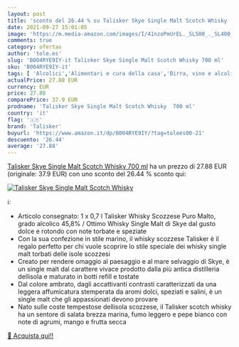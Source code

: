 ```yaml
---
layout: post
title: 'sconto del 26.44 % su Talisker Skye Single Malt Scotch Whisky   '
date: 2021-09-27 15:01:05
image: 'https://m.media-amazon.com/images/I/41nzoPmUrEL._SL500_._SL400_.jpg'
comments: true
category: ofertas
author: 'tole.es'
slug: 'B004RYE9IY-it Talisker Skye Single Malt Scotch Whisky 700 ml'
sku: 'B004RYE9IY-it'
tags: [ 'Alcolici','Alimentari e cura della casa','Birra, vino e alcolici','Whisky','talisker', ]
actualPrice: 27.88 EUR
currency: EUR
price: 27.88
comparePrice: 37.9 EUR
prodname: 'Talisker Skye Single Malt Scotch Whisky  700 ml'
country: 'it'
flag: '🇮🇹'
brand: 'Talisker'
buyurl: 'https://www.amazon.it/dp/B004RYE9IY/?tag=tolees00-21'
descuento: '26.44'
average: '27.88'
---
```


[Talisker Skye Single Malt Scotch Whisky  700 ml](https://www.amazon.it/dp/B004RYE9IY/?tag=tolees00-21) ha un prezzo di 27.88 EUR (originale: 37.9 EUR) con uno sconto del 26.44 % sconto qui:

[![Talisker Skye Single Malt Scotch Whisky ](https://m.media-amazon.com/images/I/41nzoPmUrEL._SL500_._SL400_.jpg)](https://www.amazon.it/dp/B004RYE9IY/?tag=tolees00-21)

ℹ️:

- Articolo consegnato: 1 x 0,7 l Talisker Whisky Scozzese Puro Malto, grado alcolico 45,8% / Ottimo Whisky Single Malt di Skye dal gusto dolce e rotondo con note torbate e speziate
- Con la sua confezione in stile marino, il whisky scozzese Talisker è il regalo perfetto per chi vuole scoprire lo stile speciale dei whisky single malt torbati delle isole scozzesi
- Creato per rendere omaggio al paesaggio e al mare selvaggio di Skye, è un single malt dal carattere vivace prodotto dalla più antica distilleria dellisola e maturato in botti refill e tostate
- Dal colore ambrato, dagli accattivanti contrasti caratterizzati da una leggera affumicatura stemperata da aromi dolci, speziati e salini, è un single malt che gli appassionati devono provare
- Nato sulle coste tempestose dellisola scozzese, il Talisker scotch whisky ha un sentore di salata brezza marina, fumo leggero e pepe bianco con note di agrumi, mango e frutta secca

[🛒 Acquista qui!!](https://www.amazon.it/dp/B004RYE9IY/?tag=tolees00-21)
